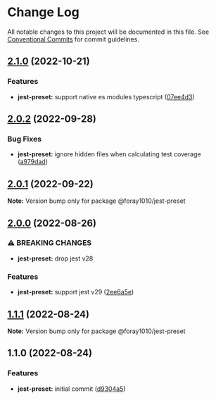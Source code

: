 # Change Log

All notable changes to this project will be documented in this file.
See [Conventional Commits](https://conventionalcommits.org) for commit guidelines.

## [2.1.0](https://github.com/foray1010/common-presets/compare/@foray1010/jest-preset@2.0.2...@foray1010/jest-preset@2.1.0) (2022-10-21)

### Features

- **jest-preset:** support native es modules typescript ([07ee4d3](https://github.com/foray1010/common-presets/commit/07ee4d3a4d6a9ed10598deed1a1d2e1390d3bb8c))

## [2.0.2](https://github.com/foray1010/common-presets/compare/@foray1010/jest-preset@2.0.1...@foray1010/jest-preset@2.0.2) (2022-09-28)

### Bug Fixes

- **jest-preset:** ignore hidden files when calculating test coverage ([a979dad](https://github.com/foray1010/common-presets/commit/a979dad646fde58b7dc406d6434999b80e16c441))

## [2.0.1](https://github.com/foray1010/common-presets/compare/@foray1010/jest-preset@2.0.0...@foray1010/jest-preset@2.0.1) (2022-09-22)

**Note:** Version bump only for package @foray1010/jest-preset

## [2.0.0](https://github.com/foray1010/common-presets/compare/@foray1010/jest-preset@1.1.1...@foray1010/jest-preset@2.0.0) (2022-08-26)

### ⚠ BREAKING CHANGES

- **jest-preset:** drop jest v28

### Features

- **jest-preset:** support jest v29 ([2ee6a5e](https://github.com/foray1010/common-presets/commit/2ee6a5e3c0d46e9713411a9af196914eabe4b530))

## [1.1.1](https://github.com/foray1010/common-presets/compare/@foray1010/jest-preset@1.1.0...@foray1010/jest-preset@1.1.1) (2022-08-24)

**Note:** Version bump only for package @foray1010/jest-preset

## 1.1.0 (2022-08-24)

### Features

- **jest-preset:** initial commit ([d9304a5](https://github.com/foray1010/common-presets/commit/d9304a5f0269b782e5871a2727752c0582f031f5))
